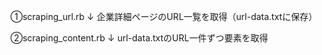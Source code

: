 ①scraping_url.rb
↓
企業詳細ページのURL一覧を取得（url-data.txtに保存）

②scraping_content.rb
↓
url-data.txtのURL一件ずつ要素を取得